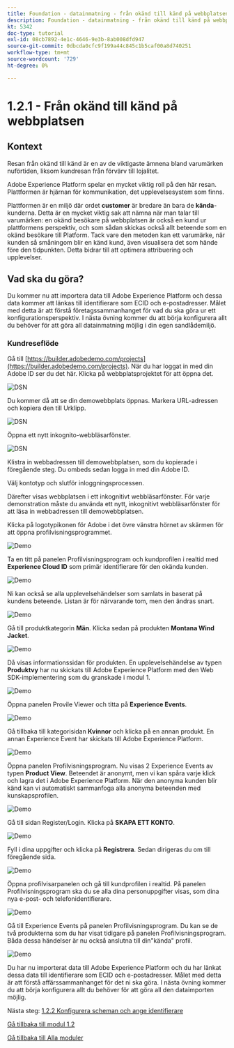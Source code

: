 ```yaml
---
title: Foundation - datainmatning - från okänd till känd på webbplatsen
description: Foundation - datainmatning - från okänd till känd på webbplatsen
kt: 5342
doc-type: tutorial
exl-id: 08cb7892-4e1c-4646-9e3b-8ab008dfd947
source-git-commit: 0dbcda0cfc9f199a44c845c1b5caf00a8d740251
workflow-type: tm+mt
source-wordcount: '729'
ht-degree: 0%

---
```


# 1.2.1 - Från okänd till känd på webbplatsen

## Kontext

Resan från okänd till känd är en av de viktigaste ämnena bland varumärken nuförtiden, liksom kundresan från förvärv till lojalitet.

Adobe Experience Platform spelar en mycket viktig roll på den här resan. Plattformen är hjärnan för kommunikation, det upplevelsesystem som finns.

Plattformen är en miljö där ordet **customer** är bredare än bara de **kända**-kunderna. Detta är en mycket viktig sak att nämna när man talar till varumärken: en okänd besökare på webbplatsen är också en kund ur plattformens perspektiv, och som sådan skickas också allt beteende som en okänd besökare till Platform. Tack vare den metoden kan ett varumärke, när kunden så småningom blir en känd kund, även visualisera det som hände före den tidpunkten. Detta bidrar till att optimera attribuering och upplevelser.

## Vad ska du göra?

Du kommer nu att importera data till Adobe Experience Platform och dessa data kommer att länkas till identifierare som ECID och e-postadresser. Målet med detta är att förstå företagssammanhanget för vad du ska göra ur ett konfigurationsperspektiv. I nästa övning kommer du att börja konfigurera allt du behöver för att göra all datainmatning möjlig i din egen sandlådemiljö.

### Kundreseflöde

Gå till [https://builder.adobedemo.com/projects](https://builder.adobedemo.com/projects). När du har loggat in med din Adobe ID ser du det här. Klicka på webbplatsprojektet för att öppna det.

![DSN](./../../gettingstarted/gettingstarted/images/web8.png)

Du kommer då att se din demowebbplats öppnas. Markera URL-adressen och kopiera den till Urklipp.

![DSN](./../../gettingstarted/gettingstarted/images/web3.png)

Öppna ett nytt inkognito-webbläsarfönster.

![DSN](./../../gettingstarted/gettingstarted/images/web4.png)

Klistra in webbadressen till demowebbplatsen, som du kopierade i föregående steg. Du ombeds sedan logga in med din Adobe ID.


Välj kontotyp och slutför inloggningsprocessen.


Därefter visas webbplatsen i ett inkognitivt webbläsarfönster. För varje demonstration måste du använda ett nytt, inkognitivt webbläsarfönster för att läsa in webbadressen till demowebbplatsen.


Klicka på logotypikonen för Adobe i det övre vänstra hörnet av skärmen för att öppna profilvisningsprogrammet.

![Demo](./images/pv1.png)

Ta en titt på panelen Profilvisningsprogram och kundprofilen i realtid med **Experience Cloud ID** som primär identifierare för den okända kunden.

![Demo](./images/pv2.png)

Ni kan också se alla upplevelsehändelser som samlats in baserat på kundens beteende. Listan är för närvarande tom, men den ändras snart.

![Demo](../module1.2/images/pv3.png)

Gå till produktkategorin **Män**. Klicka sedan på produkten **Montana Wind Jacket**.

![Demo](../module1.2/images/pv4.png)

Då visas informationssidan för produkten. En upplevelsehändelse av typen **Produktvy** har nu skickats till Adobe Experience Platform med den Web SDK-implementering som du granskade i modul 1.

![Demo](../module1.2/images/pv5.png)

Öppna panelen Provile Viewer och titta på **Experience Events**.

![Demo](../module1.2/images/pv6.png)

Gå tillbaka till kategorisidan **Kvinnor** och klicka på en annan produkt. En annan Experience Event har skickats till Adobe Experience Platform.

![Demo](../module1.2/images/pv7.png)

Öppna panelen Profilvisningsprogram. Nu visas 2 Experience Events av typen **Product View**. Beteendet är anonymt, men vi kan spåra varje klick och lagra det i Adobe Experience Platform. När den anonyma kunden blir känd kan vi automatiskt sammanfoga alla anonyma beteenden med kunskapsprofilen.

![Demo](../module1.2/images/pv8.png)

Gå till sidan Register/Login. Klicka på **SKAPA ETT KONTO**.

![Demo](../module1.2/images/pv9.png)

Fyll i dina uppgifter och klicka på **Registrera**. Sedan dirigeras du om till föregående sida.

![Demo](../module1.2/images/pv10.png)

Öppna profilvisarpanelen och gå till kundprofilen i realtid. På panelen Profilvisningsprogram ska du se alla dina personuppgifter visas, som dina nya e-post- och telefonidentifierare.

![Demo](../module1.2/images/pv11.png)

Gå till Experience Events på panelen Profilvisningsprogram. Du kan se de två produkterna som du har visat tidigare på panelen Profilvisningsprogram. Båda dessa händelser är nu också anslutna till din&quot;kända&quot; profil.

![Demo](../module1.2/images/pv12.png)

Du har nu importerat data till Adobe Experience Platform och du har länkat dessa data till identifierare som ECID och e-postadresser. Målet med detta är att förstå affärssammanhanget för det ni ska göra. I nästa övning kommer du att börja konfigurera allt du behöver för att göra all den dataimporten möjlig.

Nästa steg: [1.2.2 Konfigurera scheman och ange identifierare](./ex2.md)

[Gå tillbaka till modul 1.2](./data-ingestion.md)

[Gå tillbaka till Alla moduler](../../../overview.md)

